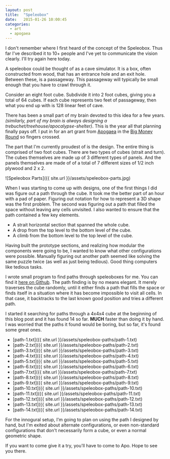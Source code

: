 ```yaml
---
layout: post
title:  "Speleobox"
date:   2015-01-26 10:00:45
categories:
  - art
  - apogaea
---
```


I don't remember where I first heard of the concept of the Speleobox.  Thus far
I've described it to 10+ people and I've yet to communicate the vision clearly.
I'll try again here today.

A speleobox could be thought of as a cave simulator.  It is a box, often
constructed from wood, that has an entrance hole and an exit hole.  Between
these, is a passageway.  This passageway will typically be small enough that
you have to crawl through it.

Consider an eight foot cube.  Subdivide it into 2 foot cubes, giving you a
total of 64 cubes.  If each cube represents two feet of passageway, then what
you end up with is 128 linear feet of cave.

There has been a small part of my brain devoted to this idea for a few years.
*(similarly, part of my brain is always designing a
trebuchet/treehouse/apocalypse-shelter)*.  This is the year all that planning
finally pays off.  I put in for an art grant from [Apogaea][apogaea] in the
[Big Money Round][big-money-round] so fingers crossed.

The part that I'm currently proudest of is the design.  The entire thing is
comprised of two foot cubes.  There are two types of cubes (strait and turn).
The cubes themselves are made up of 3 different types of panels.  And the
panels themselves are made of of a total of 7 different sizes of 1/2 inch
plywood and 2 x 2.

![Speleobox Parts]({{ site.url }}/assets/speleobox-parts.jpg)

When I was starting to come up with designs, one of the first things I did was
figure out a path through the cube.  It took me the better part of an hour with
a pad of paper.  Figuring out notation for how to represent a 3D shape was the
first problem.  The second was figuring out a path that filled the space
without leaving any cells unvisited.  I also wanted to ensure that the path
contained a few key elements.

- A strait horizontal section that spanned the whole cube.
- A drop from the top level to the bottom level of the cube.
- A climb from the bottom level to the top level of the cube.

Having built the prototype sections, and realizing how modular the components
were going to be, I wanted to know what other configurations were possible.
Manually figuring out another path seemed like solving the same puzzle twice
(as well as just being tedious).  Good thing computers like tedious tasks.

I wrote small program to find paths through speleoboxes for me.  You can find
it [here on Github][speleobox-github].  The path finding is by no means
elegant.  It merely traverses the cube randomly, until it either finds a path
that fills the space or finds itself in a situation where it has become
impossible to visit all cells.  In that case, it backtracks to the last known
good position and tries a different path.

I started it searching for paths through a 4x4x4 cube at the beginning of this
blog post and it has found 14 so far.  **MUCH** faster than doing it by hand.
I was worried that the paths it found would be boring, but so far, it's found
some great ones.

- [path-1.txt]({{ site.url }}/assets/speleobox-paths/path-1.txt)
- [path-2.txt]({{ site.url }}/assets/speleobox-paths/path-2.txt)
- [path-3.txt]({{ site.url }}/assets/speleobox-paths/path-3.txt)
- [path-4.txt]({{ site.url }}/assets/speleobox-paths/path-4.txt)
- [path-5.txt]({{ site.url }}/assets/speleobox-paths/path-5.txt)
- [path-6.txt]({{ site.url }}/assets/speleobox-paths/path-6.txt)
- [path-7.txt]({{ site.url }}/assets/speleobox-paths/path-7.txt)
- [path-8.txt]({{ site.url }}/assets/speleobox-paths/path-8.txt)
- [path-9.txt]({{ site.url }}/assets/speleobox-paths/path-9.txt)
- [path-10.txt]({{ site.url }}/assets/speleobox-paths/path-10.txt)
- [path-11.txt]({{ site.url }}/assets/speleobox-paths/path-11.txt)
- [path-12.txt]({{ site.url }}/assets/speleobox-paths/path-12.txt)
- [path-13.txt]({{ site.url }}/assets/speleobox-paths/path-13.txt)
- [path-14.txt]({{ site.url }}/assets/speleobox-paths/path-14.txt)

For the innogural setup, I'm going to plan on using the path I designed by
hand, but I'm exited about alternate configurations, or even non-standard
configurations that don't necessarily form a cube, or even a normal geometric
shape.

If you want to come give it a try, you'll have to come to Apo.  Hope to see you
there.


[apogaea]: http://apogaea.com/
[big-money-round]: http://apogaea.com/art-installations/creativegrants/#big
[speleobox-github]: https://github.com/pipermerriam/speliobox
